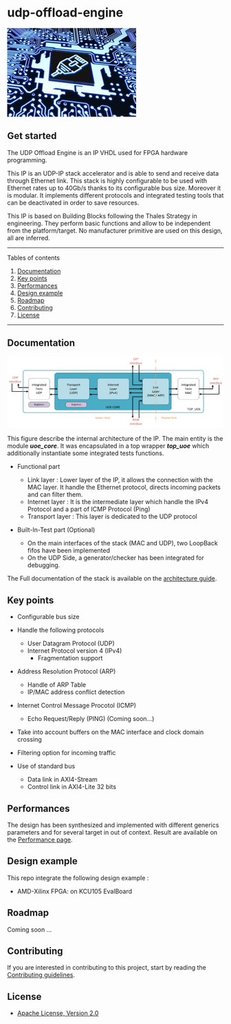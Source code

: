 # udp-offload-engine

![logo](docs/logo/uoe_300x206.png)

## Get started

The UDP Offload Engine is an IP VHDL used for FPGA hardware programming.

This IP is an UDP-IP stack accelerator and is able to send and receive data through Ethernet link.
This stack is highly configurable to be used with Ethernet rates up to 40Gb/s thanks to its configurable bus size.
Moreover it is modular. It implements different protocols and integrated testing tools that can be deactivated in order to save resources.

This IP is based on Building Blocks following the Thales Strategy in engineering. They perform basic functions and allow to be independent from the platform/target.
No manufacturer primitive are used on this design, all are inferred.

*******
Tables of contents  
 1. [Documentation](#documentation)
 2. [Key points](#keypoints)
 3. [Performances](#performances)
 4. [Design example](#designexample)
 5. [Roadmap](#roadmap)
 6. [Contributing](#contributing)
 7. [License](#license)
 
*******

<div id='documentation'/> 

## Documentation

![uoe](docs/schematics/UOE_functional_scheme.png)

This figure describe the internal architecture of the IP. 
The main entity is the module **_uoe_core_**. 
It was encapsulated in a top wrapper **_top_uoe_** which additionally instantiate some integrated tests functions.

* Functional part

  * Link layer : Lower layer of the IP, it allows the connection with the MAC layer. It handle the Ethernet protocol, directs incoming packets and can filter them.
  * Internet layer : It is the intermediate layer which handle the IPv4 Protocol and a part of ICMP Protocol (Ping)
  * Transport layer : This layer is dedicated to the UDP protocol
  
* Built-In-Test part (Optional)

  * On the main interfaces of the stack (MAC and UDP), two LoopBack fifos have been implemented
  * On the UDP Side, a generator/checker has been integrated for debugging.
  
The Full documentation of the stack is available on the [architecture guide](docs/architecture.md).

<div id='keypoints'/> 

## Key points

* Configurable bus size

* Handle the following protocols

  * User Datagram Protocol (UDP)
  * Internet Protocol version 4 (IPv4)
    * Fragmentation support
    
* Address Resolution Protocol (ARP)

  * Handle of ARP Table
  * IP/MAC address conflict detection

* Internet Control Message Procotol (ICMP)

  * Echo Request/Reply (PING) (Coming soon...)
  
* Take into account buffers on the MAC interface and clock domain crossing

* Filtering option for incoming traffic

* Use of standard bus

  * Data link in AXI4-Stream 
  * Control link in AXI4-Lite 32 bits
  
<div id='performances'/> 
  
## Performances

The design has been synthesized and implemented with different generics parameters and for several target in out of context. Result are available on the [Performance page](docs/performances.md).
  
<div id='designexample'/>

## Design example

This repo integrate the following design example :

* AMD-Xilinx FPGA: on KCU105 EvalBoard
  
<div id='roadmap'/>

## Roadmap

Coming soon ...

<div id='contributing'/>

## Contributing

If you are interested in contributing to this project, start by reading the [Contributing guidelines](/CONTRIBUTING.md).

<div id='license'/>

## License

* [Apache License, Version 2.0](LICENSE) 
